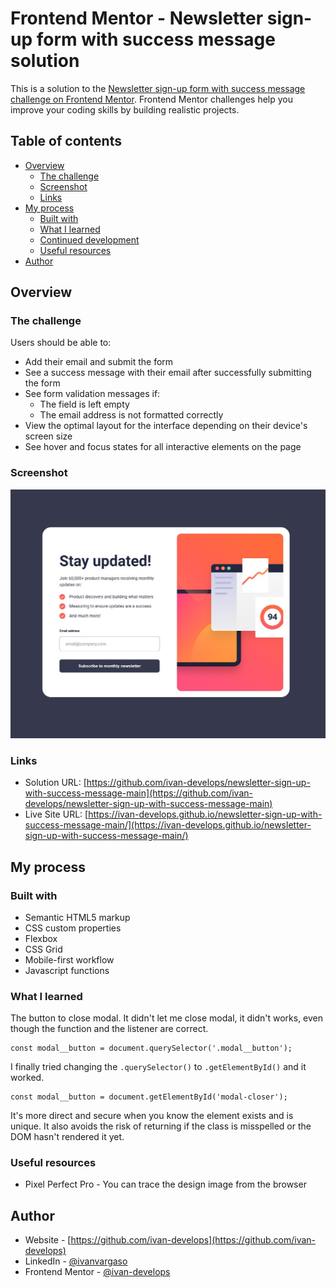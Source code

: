 # Frontend Mentor - Newsletter sign-up form with success message solution

This is a solution to the [Newsletter sign-up form with success message challenge on Frontend Mentor](https://www.frontendmentor.io/challenges/newsletter-signup-form-with-success-message-3FC1AZbNrv). Frontend Mentor challenges help you improve your coding skills by building realistic projects. 

## Table of contents

- [Overview](#overview)
  - [The challenge](#the-challenge)
  - [Screenshot](#screenshot)
  - [Links](#links)
- [My process](#my-process)
  - [Built with](#built-with)
  - [What I learned](#what-i-learned)
  - [Continued development](#continued-development)
  - [Useful resources](#useful-resources)
- [Author](#author)

## Overview

### The challenge

Users should be able to:

- Add their email and submit the form
- See a success message with their email after successfully submitting the form
- See form validation messages if:
  - The field is left empty
  - The email address is not formatted correctly
- View the optimal layout for the interface depending on their device's screen size
- See hover and focus states for all interactive elements on the page

### Screenshot

![](./Screenshot_1.jpg)

### Links

- Solution URL: [https://github.com/ivan-develops/newsletter-sign-up-with-success-message-main](https://github.com/ivan-develops/newsletter-sign-up-with-success-message-main)
- Live Site URL: [https://ivan-develops.github.io/newsletter-sign-up-with-success-message-main/](https://ivan-develops.github.io/newsletter-sign-up-with-success-message-main/)

## My process

### Built with

- Semantic HTML5 markup
- CSS custom properties
- Flexbox
- CSS Grid
- Mobile-first workflow
- Javascript functions

### What I learned

The button to close modal. It didn't let me close modal, it didn't works, even though the function and the listener are correct.
```
const modal__button = document.querySelector('.modal__button');
```
I finally tried changing the `.querySelector()` to `.getElementById()` and it worked.
```
const modal__button = document.getElementById('modal-closer');
```
It's more direct and secure when you know the element exists and is unique. It also avoids the risk of returning if the class is misspelled or the DOM hasn't rendered it yet.

### Useful resources

- Pixel Perfect Pro - You can trace the design image from the browser

## Author

- Website - [https://github.com/ivan-develops](https://github.com/ivan-develops)
- LinkedIn - [@ivanvargaso](https://www.linkedin.com/in/ivanvargaso/)
- Frontend Mentor - [@ivan-develops](https://www.frontendmentor.io/profile/ivan-develops)